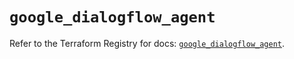 # `google_dialogflow_agent`

Refer to the Terraform Registry for docs: [`google_dialogflow_agent`](https://registry.terraform.io/providers/hashicorp/google/5.43.1/docs/resources/dialogflow_agent).
